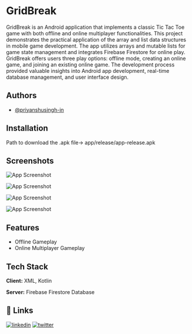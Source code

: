 
# GridBreak

GridBreak is an Android application that
implements a classic Tic Tac Toe game
with both offline and online multiplayer
functionalities. This project demonstrates
the practical application of the array and
list data structures in mobile game
development. The app utilizes arrays and
mutable lists for game state management
and integrates Firebase Firestore for
online play. GridBreak offers users three
play options: offline mode, creating an
online game, and joining an existing
online game. The development process
provided valuable insights into Android
app development, real-time database
management, and user interface design.
## Authors

- [@priyanshusingh-in](https://github.com/priyanshusingh-in)
## Installation

Path to download the .apk file-> app/release/app-release.apk
    
## Screenshots

![App Screenshot](https://i.postimg.cc/Yv2H74hN/2.jpg)

![App Screenshot](https://i.postimg.cc/vcsyP2yN/3.jpg)

![App Screenshot](https://i.postimg.cc/GHxC6Phh/1.jpg)

![App Screenshot](https://i.postimg.cc/CdDYsT38/4.jpg)

## Features

- Offline Gameplay
- Online Multiplayer Gameplay


## Tech Stack

**Client:** XML, Kotlin

**Server:** Firebase Firestore Database

## 🔗 Links
[![linkedin](https://img.shields.io/badge/linkedin-0A66C2?style=for-the-badge&logo=linkedin&logoColor=white)](https://www.linkedin.com/in/priyanshusingh-in/)
[![twitter](https://img.shields.io/badge/twitter-1DA1F2?style=for-the-badge&logo=twitter&logoColor=white)](https://twitter.com/iPriyanshu_S)


